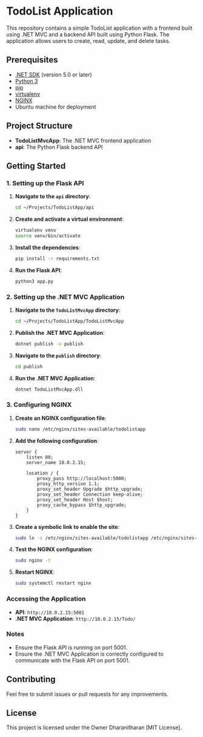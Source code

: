 # TodoList Application

This repository contains a simple TodoList application with a frontend built using .NET MVC and a backend API built using Python Flask. The application allows users to create, read, update, and delete tasks.

## Prerequisites

- [.NET SDK](https://dotnet.microsoft.com/download) (version 5.0 or later)
- [Python 3](https://www.python.org/downloads/)
- [pip](https://pip.pypa.io/en/stable/installation/)
- [virtualenv](https://virtualenv.pypa.io/en/latest/installation.html)
- [NGINX](https://www.nginx.com/resources/wiki/start/topics/tutorials/install/)
- Ubuntu machine for deployment

## Project Structure

- **TodoListMvcApp**: The .NET MVC frontend application
- **api**: The Python Flask backend API

## Getting Started

### 1. Setting up the Flask API

1. **Navigate to the `api` directory**:
    ```bash
    cd ~/Projects/TodoListApp/api
    ```

2. **Create and activate a virtual environment**:
    ```bash
    virtualenv venv
    source venv/bin/activate
    ```

3. **Install the dependencies**:
    ```bash
    pip install -r requirements.txt
    ```

4. **Run the Flask API**:
    ```bash
    python3 app.py
    ```

### 2. Setting up the .NET MVC Application

1. **Navigate to the `TodoListMvcApp` directory**:
    ```bash
    cd ~/Projects/TodoListApp/TodoListMvcApp
    ```

2. **Publish the .NET MVC Application**:
    ```bash
    dotnet publish -o publish
    ```

3. **Navigate to the `publish` directory**:
    ```bash
    cd publish
    ```

4. **Run the .NET MVC Application**:
    ```bash
    dotnet TodoListMvcApp.dll
    ```

### 3. Configuring NGINX

1. **Create an NGINX configuration file**:
    ```bash
    sudo nano /etc/nginx/sites-available/todolistapp
    ```

2. **Add the following configuration**:
    ```nginx
    server {
        listen 80;
        server_name 10.0.2.15;

        location / {
            proxy_pass http://localhost:5000;
            proxy_http_version 1.1;
            proxy_set_header Upgrade $http_upgrade;
            proxy_set_header Connection keep-alive;
            proxy_set_header Host $host;
            proxy_cache_bypass $http_upgrade;
        }
    }
    ```

3. **Create a symbolic link to enable the site**:
    ```bash
    sudo ln -s /etc/nginx/sites-available/todolistapp /etc/nginx/sites-enabled/
    ```

4. **Test the NGINX configuration**:
    ```bash
    sudo nginx -t
    ```

5. **Restart NGINX**:
    ```bash
    sudo systemctl restart nginx
    ```

### Accessing the Application

- **API**: `http://10.0.2.15:5001`
- **.NET MVC Application**: `http://10.0.2.15/Todo/`

### Notes

- Ensure the Flask API is running on port 5001.
- Ensure the .NET MVC Application is correctly configured to communicate with the Flask API on port 5001.

## Contributing

Feel free to submit issues or pull requests for any improvements.

## License

This project is licensed under the Owner Dharanitharan [MIT License].

